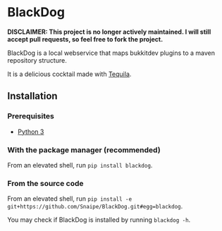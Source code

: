 BlackDog
========

**DISCLAIMER: This project is no longer actively maintained. I will still accept pull requests, so feel free to fork the project.**

BlackDog is a local webservice that maps bukkitdev plugins to a maven repository structure.

It is a delicious cocktail made with [Tequila][tequila].

## Installation

### Prerequisites

* [Python 3][python]

### With the package manager (recommended)

From an elevated shell, run `pip install blackdog`.

### From the source code

From an elevated shell, run `pip install -e git+https://github.com/Snaipe/BlackDog.git#egg=blackdog`.

You may check if BlackDog is installed by running `blackdog -h`.

[python]: https://www.python.org/
[tequila]: https://github.com/Snaipe/Tequila
